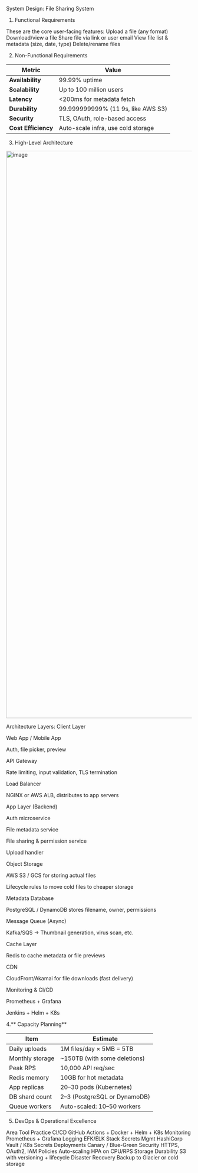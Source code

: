  System Design:  File Sharing System

 1. Functional Requirements
    
These are the core user-facing features:
Upload a file (any format)
Download/view a file
Share file via link or user email
View file list & metadata (size, date, type)
Delete/rename files

2. Non-Functional Requirements

| Metric              | Value                              |
| ------------------- | ---------------------------------- |
| **Availability**    | 99.99% uptime                      |
| **Scalability**     | Up to 100 million users            |
| **Latency**         | <200ms for metadata fetch          |
| **Durability**      | 99.999999999% (11 9s, like AWS S3) |
| **Security**        | TLS, OAuth, role-based access      |
| **Cost Efficiency** | Auto-scale infra, use cold storage |



3.  High-Level Architecture

   <img width="1024" height="1536" alt="image" src="https://github.com/user-attachments/assets/07257662-330b-431b-9952-23d1dcb7355a" />

   
 Architecture Layers:
Client Layer

Web App / Mobile App

Auth, file picker, preview

API Gateway

Rate limiting, input validation, TLS termination

Load Balancer

NGINX or AWS ALB, distributes to app servers

App Layer (Backend)

Auth microservice

File metadata service

File sharing & permission service

Upload handler

Object Storage

AWS S3 / GCS for storing actual files

Lifecycle rules to move cold files to cheaper storage

Metadata Database

PostgreSQL / DynamoDB stores filename, owner, permissions

Message Queue (Async)

Kafka/SQS → Thumbnail generation, virus scan, etc.

Cache Layer

Redis to cache metadata or file previews

CDN

CloudFront/Akamai for file downloads (fast delivery)

Monitoring & CI/CD

Prometheus + Grafana

Jenkins + Helm + K8s


4.** Capacity Planning**

| Item            | Estimate                      |
| --------------- | ----------------------------- |
| Daily uploads   | 1M files/day × 5MB = 5TB      |
| Monthly storage | \~150TB (with some deletions) |
| Peak RPS        | 10,000 API req/sec            |
| Redis memory    | 10GB for hot metadata         |
| App replicas    | 20–30 pods (Kubernetes)       |
| DB shard count  | 2–3 (PostgreSQL or DynamoDB)  |
| Queue workers   | Auto-scaled: 10–50 workers    |


5. DevOps & Operational Excellence

   
 Area	Tool           Practice
   CI/CD	            GitHub Actions + Docker + Helm + K8s
  Monitoring	        Prometheus + Grafana
  Logging	           EFK/ELK Stack
  Secrets Mgmt	      HashiCorp Vault / K8s Secrets
   Deployments	      Canary / Blue-Green
  Security	          HTTPS, OAuth2, IAM Policies
 Auto-scaling	       HPA on CPU/RPS
 Storage Durability  	S3 with versioning + lifecycle
Disaster Recovery    	Backup to Glacier or cold storage
